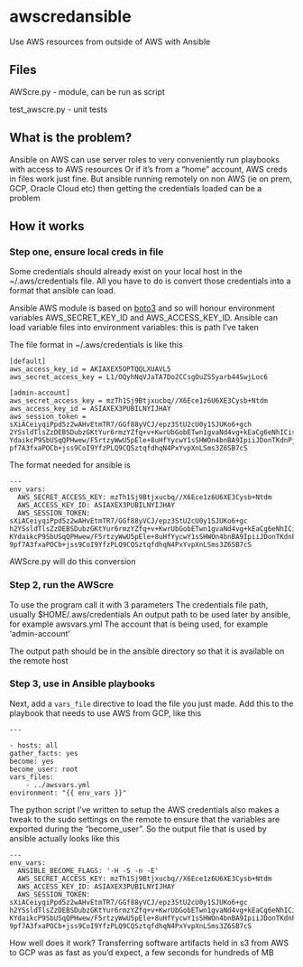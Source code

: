 # awscredansible
Use AWS resources from outside of AWS with Ansible

## Files
AWScre.py      - module, can be run as script

test_awscre.py - unit tests

## What is the problem?
Ansible on AWS can use server roles to very conveniently run playbooks with access to AWS resources
Or if it’s from a “home” account, AWS creds in files work just fine.
But ansible running remotely on non AWS (ie on prem, GCP, Oracle Cloud etc) then getting the credentials loaded can be a problem

## How it works
### Step one, ensure local creds in file
Some credentials should already exist on your local host in the ~/.aws/credentials file.  All you have to do is convert those credentials into a format that ansible can load.

Ansible AWS module is based on [boto3][1] and so will honour environment variables AWS_SECRET_KEY_ID and AWS_ACCESS_KEY_ID.  Ansible can load variable files into environment variables: this  is path I’ve taken

The file format in ~/.aws/credentials is like this

    [default]
    aws_access_key_id = AKIAXEX5OPTQQLXUAVL5
    aws_secret_access_key = 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

    [admin-account]
    aws_secret_access_key = mzTh1Sj9Btjxucbq//X6Ece1z6U6XE3Cysb+Ntdm
    aws_access_key_id = ASIAXEX3PUBILNYIJHAY
    aws_session_token = sXiACeiyqiPpd5z2wAHvEtmTR7/GGf88yVCJ/epz3StU2cU0y1SJUKo6+gch
    2YSsldTlsZzDEBSDubzGKtYur6rmzYZfq+v+KwrUbGobETwn1gvaNd4vg+kEaCg6eNhICisCMRHjrLfK
    YdaikcP9SbUSqQPHwew/F5rtzyWwU5pEle+8uHfYycwY1sSHWOn4bnBA9IpiiJDonTKdnPjWdwuep2E9
    pf7A3fxaPOCb+jss9CoI9YfzPLQ9CQSztqfdhqN4PxYvpXnLSms3Z6SB7cS


The format needed for ansible is

    ---
    env_vars:
      AWS_SECRET_ACCESS_KEY: mzTh1Sj9Btjxucbq//X6Ece1z6U6XE3Cysb+Ntdm
      AWS_ACCESS_KEY_ID: ASIAXEX3PUBILNYIJHAY
      AWS_SESSION_TOKEN: sXiACeiyqiPpd5z2wAHvEtmTR7/GGf88yVCJ/epz3StU2cU0y1SJUKo6+gc
    h2YSsldTlsZzDEBSDubzGKtYur6rmzYZfq+v+KwrUbGobETwn1gvaNd4vg+kEaCg6eNhICisCMRHjrLf
    KYdaikcP9SbUSqQPHwew/F5rtzyWwU5pEle+8uHfYycwY1sSHWOn4bnBA9IpiiJDonTKdnPjWdwuep2E
    9pf7A3fxaPOCb+jss9CoI9YfzPLQ9CQSztqfdhqN4PxYvpXnLSms3Z6SB7cS



AWScre.py will do this conversion

### Step 2, run the AWScre
To use the program call it  with 3 parameters
The credentials file path, usually $HOME/.aws/credentials
An output path to be used later by ansible, for example awsvars.yml
The account that is being used, for example ‘admin-account’

The output path should be in the ansible directory so that it is available on the remote host

### Step 3, use in Ansible playbooks
Next, add a ``vars_file`` directive to load the file you just made.  Add this to the playbook that needs to use AWS from GCP, like this

    ---

    - hosts: all
    gather_facts: yes
    become: yes
    become_user: root
    vars_files:
        - ../awsvars.yml
    environment: "{{ env_vars }}"

The python script I’ve written to setup the AWS credentials also makes a tweak to the sudo settings on the remote to ensure that the variables are exported during the “become_user”.  So the output file that is used by ansible actually looks like this

    ---
    env_vars:
      ANSIBLE_BECOME_FLAGS: '-H -S -n -E'
      AWS_SECRET_ACCESS_KEY: mzTh1Sj9Btjxucbq//X6Ece1z6U6XE3Cysb+Ntdm
      AWS_ACCESS_KEY_ID: ASIAXEX3PUBILNYIJHAY
      AWS_SESSION_TOKEN: sXiACeiyqiPpd5z2wAHvEtmTR7/GGf88yVCJ/epz3StU2cU0y1SJUKo6+gc
    h2YSsldTlsZzDEBSDubzGKtYur6rmzYZfq+v+KwrUbGobETwn1gvaNd4vg+kEaCg6eNhICisCMRHjrLf
    KYdaikcP9SbUSqQPHwew/F5rtzyWwU5pEle+8uHfYycwY1sSHWOn4bnBA9IpiiJDonTKdnPjWdwuep2E
    9pf7A3fxaPOCb+jss9CoI9YfzPLQ9CQSztqfdhqN4PxYvpXnLSms3Z6SB7cS


How well does it work?  Transferring software artifacts held in s3 from AWS to GCP was as fast as you’d expect, a few seconds for hundreds of MB

[1]: https://aws.amazon.com/sdk-for-python/
